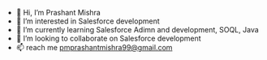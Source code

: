 - 👋 Hi, I’m Prashant Mishra
- 👀 I’m interested in Salesforce development
- 🌱 I’m currently learning Salesforce Adimn and development, SOQL, Java
- 💞️ I’m looking to collaborate on Salesforce development
- 📫 reach me pmprashantmishra99@gmail.com

<!---
pmprashantmishra/pmprashantmishra is a ✨ special ✨ repository because its `README.md` (this file) appears on your GitHub profile.
You can click the Preview link to take a look at your changes.
--->

